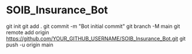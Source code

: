 # SOIB_Insurance_Bot
git init
git add .
git commit -m "Bot initial commit"
git branch -M main
git remote add origin https://github.com/YOUR_GITHUB_USERNAME/SOIB_Insurance_Bot.git
git push -u origin main
